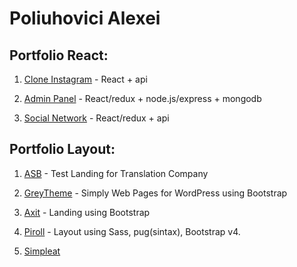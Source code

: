 
# Poliuhovici Alexei

## Portfolio React: 

1. [Clone Instagram](https://github.com/Alexpol19/Clone-instagram "Clone Instagram") - React + api

2. [Admin Panel](https://github.com/Alexpol19/Admin-Panel "Admin Panel") - React/redux + node.js/express + mongodb

3. [Social Network](https://github.com/Alexpol19/React-Learn-kama "Social Network") - React/redux + api

## Portfolio Layout:

1. [ASB](https://alexpol19.github.io/ASB-testProject/ "ASB") - Test Landing for Translation Company

2. [GreyTheme](https://alexpol19.github.io/ThemeGreyBlog/ "Grey Theme") - Simply Web Pages for WordPress using Bootstrap

3. [Axit](https://alexpol19.github.io/TestLanding/ "Axit") - Landing using Bootstrap

4. [Piroll](https://alexpol19.github.io/Piroll/ "Piroll") - Layout using Sass, pug(sintax), Bootstrap v4.

5. [Simpleat](https://alexpol19.github.io/SimpleatTestWork/ "SimpleatTestWork")






